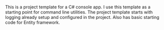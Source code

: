 This is a project template for a C# console app. I use this template as a starting point for command line utilities. The project template starts with logging already setup and configured in the project. Also has basic starting code for Entity framework.  
